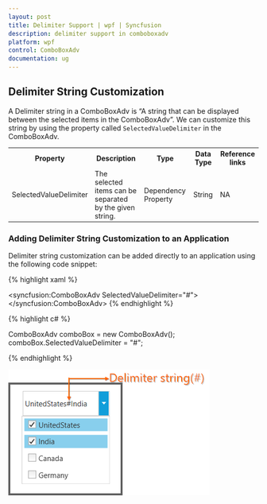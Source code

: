 ```yaml
---
layout: post
title: Delimiter Support | wpf | Syncfusion
description: delimiter support in comboboxadv 
platform: wpf
control: ComboBoxAdv
documentation: ug
---
```



## Delimiter String Customization

A Delimiter string in a ComboBoxAdv is “A string that can be displayed between the selected items in the ComboBoxAdv”. We can customize this string by using the property called `SelectedValueDelimiter` in the ComboBoxAdv.



<table>
<tr>
<th>
Property</th><th>
Description</th><th>
Type</th><th>
Data Type</th><th>
Reference links</th></tr>
<tr>
<td>
SelectedValueDelimiter </td><td>
The selected items can be separated by the given string.</td><td>
Dependency Property</td><td>
String</td><td>
NA</td></tr>
</table>


### Adding Delimiter String Customization to an Application 

Delimiter string customization can be added directly to an application using the following code snippet: 



{% highlight xaml %}


<syncfusion:ComboBoxAdv SelectedValueDelimiter="#"></syncfusion:ComboBoxAdv>
{% endhighlight %}

{% highlight c# %}


ComboBoxAdv comboBox = new ComboBoxAdv();     
comboBox.SelectedValueDelimiter = "#";

{% endhighlight %}


![](ComboBoxAdv_images/ComboBoxAdv_img11.png)